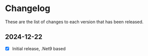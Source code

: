 # Changelog
These are the list of changes to each version that has been released.

## 2024-12-22
- [x] Initial release, .Net9 based